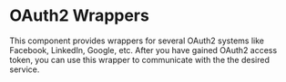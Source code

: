 OAuth2 Wrappers
==============

This component provides wrappers for several OAuth2 systems like Facebook, LinkedIn, Google, etc.
After you have gained OAuth2 access token, you can use this wrapper to communicate with the the desired service.